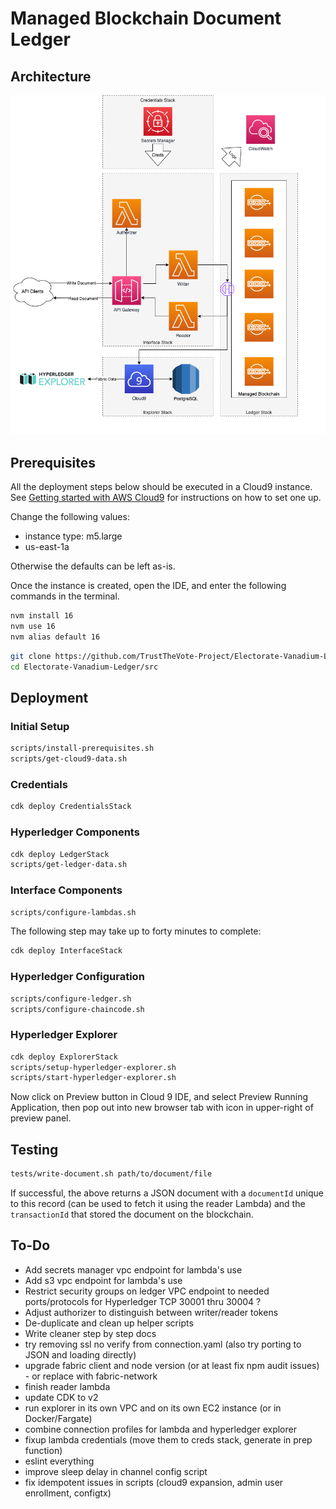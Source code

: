 # Managed Blockchain Document Ledger

## Architecture

![Architecture Diagram](docs/architecture.png?raw=true "Architecture Diagram")


## Prerequisites

All the deployment steps below should be executed in a Cloud9 instance. See
[Getting started with AWS Cloud9](https://aws.amazon.com/cloud9/getting-started/)
for instructions on how to set one up.

Change the following values:

- instance type: m5.large
- us-east-1a

Otherwise the defaults can be left as-is.

Once the instance is created, open the IDE, and enter the following commands
in the terminal.

```bash
nvm install 16
nvm use 16
nvm alias default 16
```

```bash
git clone https://github.com/TrustTheVote-Project/Electorate-Vanadium-Ledger
cd Electorate-Vanadium-Ledger/src
```


## Deployment

### Initial Setup

```bash
scripts/install-prerequisites.sh
scripts/get-cloud9-data.sh
```

### Credentials

```bash
cdk deploy CredentialsStack
```

### Hyperledger Components

```bash
cdk deploy LedgerStack
scripts/get-ledger-data.sh
```

### Interface Components

```bash
scripts/configure-lambdas.sh
```

The following step may take up to forty minutes to complete:
```bash
cdk deploy InterfaceStack
```

### Hyperledger Configuration

```bash
scripts/configure-ledger.sh
scripts/configure-chaincode.sh
```

### Hyperledger Explorer

```bash
cdk deploy ExplorerStack
scripts/setup-hyperledger-explorer.sh
scripts/start-hyperledger-explorer.sh
```

Now click on Preview button in Cloud 9 IDE, and select Preview Running Application,
then pop out into new browser tab with icon in upper-right of preview panel.


## Testing

```bash
tests/write-document.sh path/to/document/file
```

If successful, the above returns a JSON document with a `documentId` unique
to this record (can be used to fetch it using the reader Lambda) and the
`transactionId` that stored the document on the blockchain.


## To-Do

*  Add secrets manager vpc endpoint for lambda's use
*  Add s3 vpc endpoint for lambda's use
*  Restrict security groups on ledger VPC endpoint to needed ports/protocols for Hyperledger TCP 30001 thru 30004 ?
*  Adjust authorizer to distinguish between writer/reader tokens
*  De-duplicate and clean up helper scripts
*  Write cleaner step by step docs
*  try removing ssl no verify from connection.yaml (also try porting to JSON and loading directly)
*  upgrade fabric client and node version (or at least fix npm audit issues) - or replace with fabric-network
*  finish reader lambda
*  update CDK to v2
*  run explorer in its own VPC and on its own EC2 instance (or in Docker/Fargate)
*  combine connection profiles for lambda and hyperledger explorer
*  fixup lambda credentials (move them to creds stack, generate in prep function)
*  eslint everything
*  improve sleep delay in channel config script
*  fix idempotent issues in scripts (cloud9 expansion, admin user enrollment, configtx)
